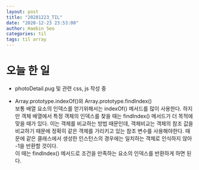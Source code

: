 ```yaml
---
layout: post
title: "20201223_TIL"
date: "2020-12-23 23:53:00"
author: Haebin Seo
categories: til
tags: til array
---
```

# 오늘 한 일
- photoDetail.pug 및 관련 css, js 작성 중

- Array.prototype.indexOf()와 Array.prototype.findIndex()  
  보통 배열 요소의 인덱스를 얻기위해서는 indexOf() 메서드를 많이 사용한다. 하지만 객체 배열에서 특정 객체의 인덱스를 찾을 때는 findIndex() 메서드가 더 목적에 맞을 때가 있다. 이는 객체를 비교하는 방법 때문인데, 객체비교는 객체의 참조 값을 비교하기 때문에 정확히 같은 객체를 가리키고 있는 참조 변수를 사용해야한다. 때문에 같은 클래스에서 생성한 인스턴스의 경우에는 일치하는 객체로 인식하지 않아 -1을 반환할 것이다.  
  이 때는 findIndex() 메서드로 조건을 만족하는 요소의 인덱스를 반환하게 하면 된다.